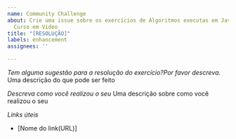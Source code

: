 ```yaml
---
name: Community Challenge
about: Crie uma issue sobre os exercícios de Algoritmos executas em JavaScript do
  Curso em Video
title: "[RESOLUÇÃO]"
labels: enhancement
assignees: ''

---
```


*Tem alguma sugestão para a resolução do exercício?Por favor descreva.*
Uma descrição do que pode ser feito

*Descreva como você realizou o seu*
Uma descrição sobre como você realizou o seu

*Links úteis*
- [Nome do link(URL)]
